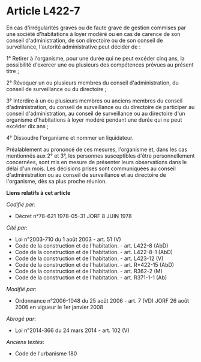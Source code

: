 # Article L422-7

En cas d'irrégularités graves ou de faute grave de gestion commises par une société d'habitations à loyer modéré ou en cas de
carence de son conseil d'administration, de son directoire ou de son conseil de surveillance, l'autorité administrative peut
décider de :

1° Retirer à l'organisme, pour une durée qui ne peut excéder cinq ans, la possibilité d'exercer une ou plusieurs des
compétences prévues au présent titre ;

2° Révoquer un ou plusieurs membres du conseil d'administration, du conseil de surveillance ou du directoire ;

3° Interdire à un ou plusieurs membres ou anciens membres du conseil d'administration, du conseil de surveillance ou du
directoire de participer au conseil d'administration, au conseil de surveillance ou au directoire d'un organisme
d'habitations à loyer modéré pendant une durée qui ne peut excéder dix ans ;

4° Dissoudre l'organisme et nommer un liquidateur.

Préalablement au prononcé de ces mesures, l'organisme et, dans les cas mentionnés aux 2° et 3°, les personnes susceptibles
d'être personnellement concernées, sont mis en mesure de présenter leurs observations dans le délai d'un mois. Les décisions
prises sont communiquées au conseil d'administration ou au conseil de surveillance et au directoire de l'organisme, dès sa
plus proche réunion.

**Liens relatifs à cet article**

_Codifié par_:

  - Décret n°78-621 1978-05-31 JORF 8 JUIN 1978

_Cité par_:

  - Loi n°2003-710 du 1 août 2003 - art. 51 (V)
  - Code de la construction et de l'habitation. - art. L422-8 (AbD)
  - Code de la construction et de l'habitation. - art. L422-8-1 (AbD)
  - Code de la construction et de l'habitation. - art. L423-12 (V)
  - Code de la construction et de l'habitation. - art. R*422-15 (AbD)
  - Code de la construction et de l'habitation. - art. R362-2 (M)
  - Code de la construction et de l'habitation. - art. R371-1-1 (Ab)

_Modifié par_:

  - Ordonnance n°2006-1048 du 25 août 2006 - art. 7 (VD) JORF 26 août 2006 en vigueur le 1er janvier 2008

_Abrogé par_:

  - Loi n°2014-366 du 24 mars 2014 - art. 102 (V)

_Anciens textes_:

  - Code de l'urbanisme 180
